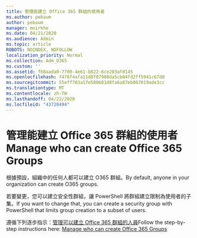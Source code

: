 ```yaml
---
title: 管理能建立 Office 365 群組的使用者
ms.author: pebaum
author: pebaum
manager: mnirkhe
ms.date: 04/21/2020
ms.audience: Admin
ms.topic: article
ROBOTS: NOINDEX, NOFOLLOW
localization_priority: Normal
ms.collection: Adm_O365
ms.custom: ''
ms.assetid: f68aada0-7700-4e61-b822-6ce203afd145
ms.openlocfilehash: f476f4afa11d8f87988da5cb84fd2ff5941c67d0
ms.sourcegitcommit: 55eff703a17e500681d8fa6a87eb067019ade3cc
ms.translationtype: MT
ms.contentlocale: zh-TW
ms.lasthandoff: 04/22/2020
ms.locfileid: "43720494"
---
```

# <a name="manage-who-can-create-office-365-groups"></a><span data-ttu-id="b9df1-102">管理能建立 Office 365 群組的使用者</span><span class="sxs-lookup"><span data-stu-id="b9df1-102">Manage who can create Office 365 Groups</span></span>

<span data-ttu-id="b9df1-103">根據預設，組織中的任何人都可以建立 O365 群組。</span><span class="sxs-lookup"><span data-stu-id="b9df1-103">By default, anyone in your organization can create O365 groups.</span></span>
  
<span data-ttu-id="b9df1-104">若要變更，您可以建立安全性群組，讓 PowerShell 將群組建立限制為使用者的子集。</span><span class="sxs-lookup"><span data-stu-id="b9df1-104">If you want to change that, you can create a security group with PowerShell that limits group creation to a subset of users.</span></span>
  
<span data-ttu-id="b9df1-105">遵循下列逐步指示：[管理可以建立 Office 365 群組的人員](https://docs.microsoft.com/office365/admin/create-groups/manage-creation-of-groups)</span><span class="sxs-lookup"><span data-stu-id="b9df1-105">Follow the step-by-step instructions here: [Manage who can create Office 365 Groups](https://docs.microsoft.com/office365/admin/create-groups/manage-creation-of-groups)</span></span>
  

